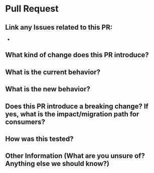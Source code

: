 # Pull Request

## Link any Issues related to this PR:
* 

## What kind of change does this PR introduce?

## What is the current behavior?

## What is the new behavior?

## Does this PR introduce a breaking change? If yes, what is the impact/migration path for consumers?

## How was this tested?

## Other Information (What are you unsure of? Anything else we should know?)
